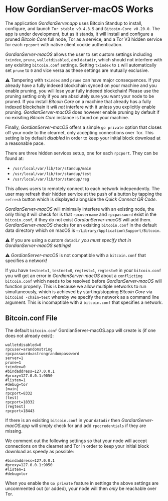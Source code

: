 # How GordianServer-macOS Works

The application *GordianServer.app* uses Bitcoin Standup to install, configure, and launch `Tor stable v0.4.3.5` and `Bitcoin-Core v0.20.0`. The app is under development, but as it stands, it will install and configure a pruned *Bitcoin Core* full node, Tor as a service, and a Tor V3 hidden service for each  `rpcport` with native client cookie authentication. 

*GordianServer-macOS* allows the user to set custom settings including `txindex`, `prune`, `walletdisabled`, and `datadir`, which should not interfere with any exisiting `bitcoin.conf` settings. Setting `txindex` to `1` will automatically set `prune` to `0` and vice versa as these settings are mutually exclusive.

⚠️ Tampering with `txindex` and `prune` can have major consequences. If you already have a fully indexed blockchain synced on your machine and you enable pruning, you will lose your fully indexed blockchain! Please use the pruning setting only if you are absolutely sure you want your node to be pruned. If you install *Bitcoin Core* on a machine that already has a fully indexed blockchain it *will not* interfere with it unless you explicitly enable pruning. *GordianServer-macOS* does however enable pruning by default if no exisiting *Bitcoin Core* instance is found on your machine.

Finally, *GordianServer-macOS* offers a simple `go private` option that closes off your node to the clearnet, only accepting connections over Tor. This setting is by default *disabled* in order to keep your initial block download at a reasonable pace.

There are three hidden services setup, one for each `rpcport`. They can be found at:

- `/usr/local/var/lib/tor/standup/main`
- `/usr/local/var/lib/tor/standup/test`
- `/usr/local/var/lib/tor/standup/reg`

This allows users to remotely connect to each network independently. The user may refresh their hidden service at the push of a button by tapping the `refresh` button which is displayed alongside the *Quick Connect QR Code*.

*GordianServer-macOS* will minimally interfere with an existing node, the only thing it will check for is that `rpcusername` and `rpcpassword` exist in the `bitcoin.conf`, if they do not exist *GordianServer-macOS* will add them. *GordianServer-macOS* checks for an exisiting `bitcoin.conf` in the default data directory which on macOS is `~/Library/Application\Support/Bitcoin`.

⚠️ If you are using a custom `datadir` *you must specify that in GordianServer-macOS settings*!

⚠️ *GordianServer-macOS* is not compatible with a `bitcoin.conf` that specifies a network! 

If you have `testnet=1`, `testnet=0`, `regtest=1`, `regtest=0` in your `bitcoin.conf` you will get an error in *GordianServer-macOS* about a `conflicting bitcoin.conf` which needs to be resolved before *GordianServer-macOS* will function properly. This is because we allow multiple networks to run simultaneously, which is achieved by starting/stopping *Bitcoin Core* via `bitcoind -chain=test` whereby we specify the network as a command line argument. This is incomaptible with a `bitcoin.conf` that specifies a network. 


## Bitcoin.conf File

The default `bitcoin.conf` GordianServer-macOS.app will create is (if one does not already exist):

```
walletdisabled=0
rpcuser=arandomstring
rpcpassword=astrongrandompassword
server=1
prune=1
txindex=0
#bindaddress=127.0.0.1
#proxy=127.0.0.1:9050
#listen=1
#debug=tor
[main]
rpcport=8332
[test]
rpcport=18332
[regtest]
rpcport=18443
```

If there is an exisiting `bitcoin.conf` in your `datadir` then *GordianServer-macOS.app* will simply check for and add `rpccredentials` if they are missing. 

We comment out the following settings so that your node will accept connections on the clearnet and Tor in order to keep your initial block download as speedy as possible:
```
#bindaddress=127.0.0.1
#proxy=127.0.0.1:9050
#listen=1
#debug=tor
```

When you enable the `Go private` feature in settings the above settings are uncommented out (or added), your node will then *only* be reachable over Tor.
